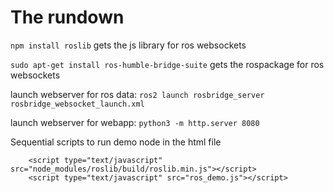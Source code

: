# The rundown

`npm install roslib` gets the js library for ros websockets

`sudo apt-get install ros-humble-bridge-suite` gets the rospackage for ros websockets

launch webserver for ros data: `ros2 launch rosbridge_server rosbridge_websocket_launch.xml`

launch webserver for webapp: `python3 -m http.server 8080`

Sequential scripts to run demo node in the html file
```
    <script type="text/javascript" src="node_modules/roslib/build/roslib.min.js"></script>
    <script type="text/javascript" src="ros_demo.js"></script>
```

